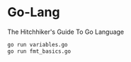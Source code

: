 Go-Lang
=======

The Hitchhiker's Guide To Go Language

```bash
go run variables.go
go run fmt_basics.go
```